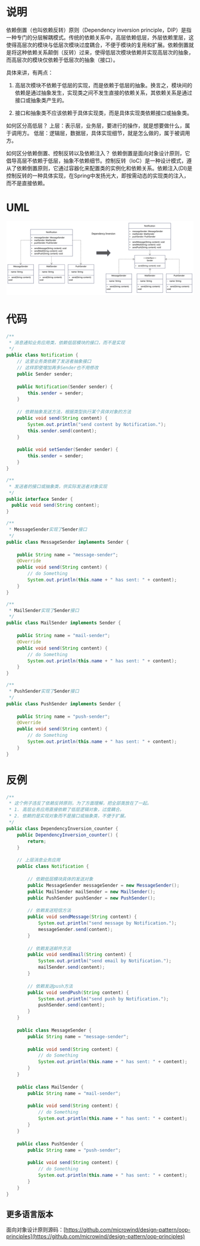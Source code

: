 # 说明
依赖倒置（也叫依赖反转）原则（Dependency inversion principle，DIP）是指一种专门的分层解耦模式。传统的依赖关系中，高层依赖低层，外层依赖里层，这使得高层次的模块与低层次模块过度耦合，不便于模块的复用和扩展。依赖倒置就是将这种依赖关系颠倒（反转）过来，使得低层次模块依赖并实现高层次的抽象，而高层次的模块仅依赖于低层次的抽象（接口）。

具体来讲，有两点：

1. 高层次模块不依赖于低层的实现，而是依赖于低层的抽象。换言之，模块间的依赖是通过抽象发生，实现类之间不发生直接的依赖关系，其依赖关系是通过接口或抽象类产生的。

2. 接口和抽象类不应该依赖于具体实现类，而是具体实现类依赖接口或抽象类。

如何区分高低层？
上层：表示层，业务层，要进行的操作，就是想要做什么，属于调用方。
低层：逻辑层，数据层，具体实现细节，就是怎么做的，属于被调用方。

如何区分依赖倒置、控制反转以及依赖注入？
依赖倒置是面向对象设计原则，它倡导高层不依赖于低层，抽象不依赖细节。控制反转（IoC）是一种设计模式，遵从了依赖倒置原则，它通过容器化来配置类的实例化和依赖关系。依赖注入(DI)是控制反转的一种具体实现，在Spring中发扬光大，即按需动态的实现类的注入，而不是直接依赖。

# UML
<img src="../../docs/uml/oop-dependency-inversion.png">

# 代码
```java
/**
 * 消息通知业务应用类，依赖低层模块的接口，而不是实现
 */
public class Notification {
    // 这里业务类依赖了发送者抽象接口
    // 这样即使增加再多Sender也不用修改
    public Sender sender;

    public Notification(Sender sender) {
        this.sender = sender;
    }

    // 依赖抽象发送方法，根据类型执行某个具体对象的方法
    public void send(String content) {
        System.out.println("send content by Notification.");
        this.sender.send(content);
    }

    public void setSender(Sender sender) {
        this.sender = sender;
    }
}
```

```java
/**
 * 发送者的接口或抽象类，供实际发送者对象实现
 */
public interface Sender {
  public void send(String content);
}
```

```java
/**
 * MessageSender实现了Sender接口
 */
public class MessageSender implements Sender {

    public String name = "message-sender";
    @Override
    public void send(String content) {
        // do Something
        System.out.println(this.name + " has sent: " + content);
    }
}
```

```java
/**
 * MailSender实现了Sender接口
 */
public class MailSender implements Sender {

    public String name = "mail-sender";
    @Override
    public void send(String content) {
        // do Something
        System.out.println(this.name + " has sent: " + content);
    }
}
```

```java
/**
 * PushSender实现了Sender接口
 */
public class PushSender implements Sender {

    public String name = "push-sender";
    @Override
    public void send(String content) {
        // do Something
        System.out.println(this.name + " has sent: " + content);
    }
}
```

# 反例
```java
/**
 * 这个例子违反了依赖反转原则，为了方面理解，把全部类放在了一起。
 * 1. 高层业务应用直接依赖了低层逻辑对象，过度耦合。
 * 2. 依赖的是实现对象而不是接口或抽象类，不便于扩展。
 */
public class DependencyInversion_counter {
    public DependencyInversion_counter() {
        return;
    }

    // 上层消息业务应用
    public class Notification {

        // 依赖低层模块具体的发送对象
        public MessageSender messageSender = new MessageSender();
        public MailSender mailSender = new MailSender();
        public PushSender pushSender = new PushSender();

        // 依赖发送短信方法
        public void sendMessage(String content) {
            System.out.println("send message by Notification.");
            messageSender.send(content);
        }

        // 依赖发送邮件方法
        public void sendEmail(String content) {
            System.out.println("send email by Notification.");
            mailSender.send(content);
        }

        // 依赖发送push方法
        public void sendPush(String content) {
            System.out.println("send push by Notification.");
            pushSender.send(content);
        }
    }

    public class MessageSender {
        public String name = "message-sender";

        public void send(String content) {
            // do Something
            System.out.println(this.name + " has sent: " + content);
        }
    }

    public class MailSender {
        public String name = "mail-sender";

        public void send(String content) {
            // do Something
            System.out.println(this.name + " has sent: " + content);
        }
    }

    public class PushSender {
        public String name = "push-sender";

        public void send(String content) {
            // do Something
            System.out.println(this.name + " has sent: " + content);
        }
    }
}
```

## 更多语言版本
面向对象设计原则源码：[https://github.com/microwind/design-pattern/oop-principles](https://github.com/microwind/design-pattern/oop-principles)